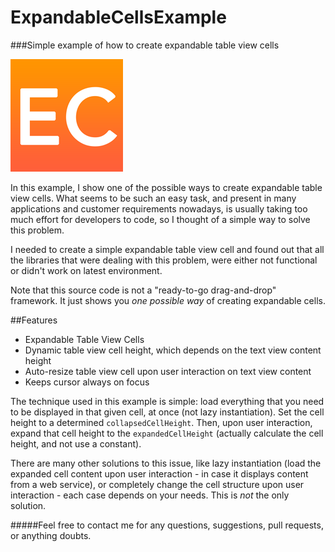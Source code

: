# ExpandableCellsExample
###Simple example of how to create expandable table view cells

![Expandable Cells Icon](/ExpandableCellsExample/Assets.xcassets/AppIcon.appiconset/EC60x60%403x.png?raw=true "Expandable Cells Icon")

In this example, I show one of the possible ways to create expandable table view cells.
What seems to be such an easy task, and present in many applications and customer requirements nowadays, is usually taking too much effort for developers to code, so I thought of a simple way to solve this problem.

I needed to create a simple expandable table view cell and found out that all the libraries that were dealing with this problem, were either not functional or didn't work on latest environment. 

Note that this source code is not a "ready-to-go drag-and-drop" framework. It just shows you _one possible way_ of creating expandable cells.

##Features

- Expandable Table View Cells
- Dynamic table view cell height, which depends on the text view content height
- Auto-resize table view cell upon user interaction on text view content
- Keeps cursor always on focus

The technique used in this example is simple: load everything that you need to be displayed in that given cell, at once (not lazy instantiation). Set the cell height to a determined `collapsedCellHeight`. Then, upon user interaction, expand that cell height to the `expandedCellHeight` (actually calculate the cell height, and not use a constant).

There are many other solutions to this issue, like lazy instantiation (load the expanded cell content upon user interaction - in case it displays content from a web service), or completely change the cell structure upon user interaction - each case depends on your needs. This is *not* the only solution.

#####Feel free to contact me for any questions, suggestions, pull requests, or anything doubts.